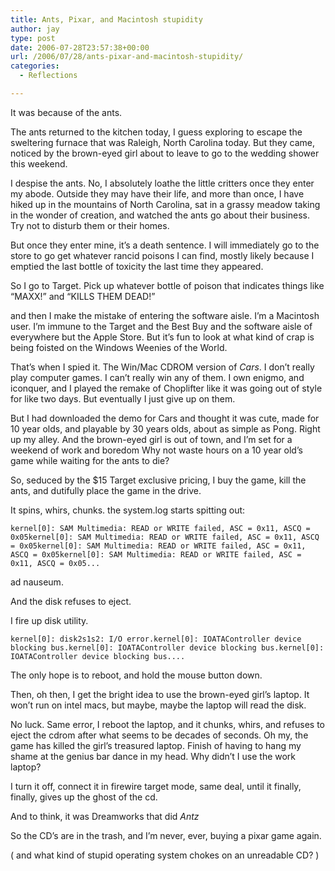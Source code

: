 ```yaml
---
title: Ants, Pixar, and Macintosh stupidity
author: jay
type: post
date: 2006-07-28T23:57:38+00:00
url: /2006/07/28/ants-pixar-and-macintosh-stupidity/
categories:
  - Reflections

---
```

It was because of the ants.

The ants returned to the kitchen today, I guess exploring to escape the sweltering furnace that was Raleigh, North Carolina today. But they came, noticed by the brown-eyed girl about to leave to go to the wedding shower this weekend.

I despise the ants. No, I absolutely loathe the little critters once they enter my abode. Outside they may have their life, and more than once, I have hiked up in the mountains of North Carolina, sat in a grassy meadow taking in the wonder of creation, and watched the ants go about their business. Try not to disturb them or their homes.

But once they enter mine, it’s a death sentence. I will immediately go to the store to go get whatever rancid poisons I can find, mostly likely because I emptied the last bottle of toxicity the last time they appeared.

So I go to Target. Pick up whatever bottle of poison that indicates things like “MAXX!” and “KILLS THEM DEAD!”

and then I make the mistake of entering the software aisle. I’m a Macintosh user. I’m immune to the Target and the Best Buy and the software aisle of everywhere but the Apple Store. But it’s fun to look at what kind of crap is being foisted on the Windows Weenies of the World.

That’s when I spied it. The Win/Mac CDROM version of _Cars_. I don’t really play computer games. I can’t really win any of them. I own enigmo, and iconquer, and I played the remake of Choplifter like it was going out of style for like two days. But eventually I just give up on them.

But I had downloaded the demo for Cars and thought it was cute, made for 10 year olds, and playable by 30 years olds, about as simple as Pong. Right up my alley. And the brown-eyed girl is out of town, and I’m set for a weekend of work and boredom Why not waste hours on a 10 year old’s game while waiting for the ants to die?

So, seduced by the $15 Target exclusive pricing, I buy the game, kill the ants, and dutifully place the game in the drive.

It spins, whirs, chunks. the system.log starts spitting out:

<div class="highlighter-rouge">
  <pre class="highlight"><code>kernel[0]: SAM Multimedia: READ or WRITE failed, ASC = 0x11, ASCQ = 0x05kernel[0]: SAM Multimedia: READ or WRITE failed, ASC = 0x11, ASCQ = 0x05kernel[0]: SAM Multimedia: READ or WRITE failed, ASC = 0x11, ASCQ = 0x05kernel[0]: SAM Multimedia: READ or WRITE failed, ASC = 0x11, ASCQ = 0x05...</code></pre>
</div>

ad nauseum.

And the disk refuses to eject.

I fire up disk utility.

<div class="highlighter-rouge">
  <pre class="highlight"><code>kernel[0]: disk2s1s2: I/O error.kernel[0]: IOATAController device blocking bus.kernel[0]: IOATAController device blocking bus.kernel[0]: IOATAController device blocking bus....</code></pre>
</div>

The only hope is to reboot, and hold the mouse button down.

Then, oh then, I get the bright idea to use the brown-eyed girl’s laptop. It won’t run on intel macs, but maybe, maybe the laptop will read the disk.

No luck. Same error, I reboot the laptop, and it chunks, whirs, and refuses to eject the cdrom after what seems to be decades of seconds. Oh my, the game has killed the girl’s treasured laptop. Finish of having to hang my shame at the genius bar dance in my head. Why didn’t I use the work laptop?

I turn it off, connect it in firewire target mode, same deal, until it finally, finally, gives up the ghost of the cd.

And to think, it was Dreamworks that did _Antz_

So the CD’s are in the trash, and I’m never, ever, buying a pixar game again.

( and what kind of stupid operating system chokes on an unreadable CD? )
